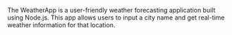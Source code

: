 <p>The WeatherApp is a user-friendly weather forecasting application built using Node.js. This app allows users to input a city name and get real-time weather information for that location.</p>
